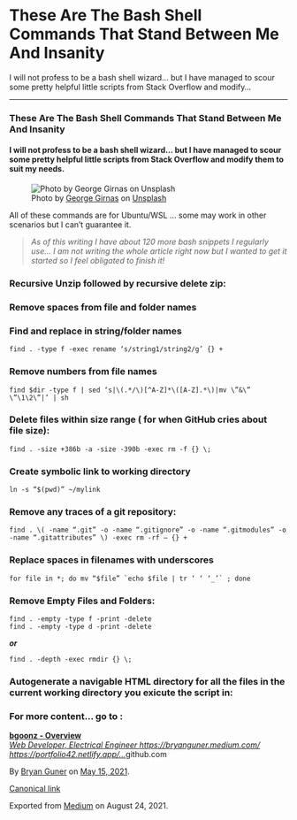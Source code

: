# These Are The Bash Shell Commands That Stand Between Me And Insanity

I will not profess to be a bash shell wizard… but I have managed to scour some pretty helpful little scripts from Stack Overflow and modify…

---

### These Are The Bash Shell Commands That Stand Between Me And Insanity

#### I will not profess to be a bash shell wizard… but I have managed to scour some pretty helpful little scripts from Stack Overflow and modify them to suit my needs.

<figure><img src="https://cdn-images-1.medium.com/max/800/0*R_oz3NR6AD6EIp5d" alt="Photo by George Girnas on Unsplash" class="graf-image" /><figcaption>Photo by <a href="https://unsplash.com/@amfiloxia_68?utm_source=medium&amp;utm_medium=referral" class="markup--anchor markup--figure-anchor">George Girnas</a> on <a href="https://unsplash.com?utm_source=medium&amp;utm_medium=referral" class="markup--anchor markup--figure-anchor">Unsplash</a></figcaption></figure>All of these commands are for Ubuntu/WSL … some may work in other scenarios but I can’t guarantee it.

> _As of this writing I have about 120 more bash snippets I regularly use… I am not writing the whole article right now but I wanted to get it started so I feel obligated to finish it!_

### Recursive Unzip followed by recursive delete zip:

### Remove spaces from file and folder names

### Find and replace in string/folder names

    find . -type f -exec rename ‘s/string1/string2/g’ {} +

### Remove numbers from file names

    find $dir -type f | sed ‘s|\(.*/\)[^A-Z]*\([A-Z].*\)|mv \”&\” \”\1\2\”|’ | sh

### Delete files within size range ( for when GitHub cries about file size):

    find . -size +386b -a -size -390b -exec rm -f {} \;

### Create symbolic link to working directory

    ln -s “$(pwd)” ~/mylink

### **Remove any traces of a git repository:**

    find . \( -name “.git” -o -name “.gitignore” -o -name “.gitmodules” -o -name “.gitattributes” \) -exec rm -rf — {} +

### Replace spaces in filenames with underscores

    for file in *; do mv “$file” `echo $file | tr ‘ ‘ ‘_’` ; done

### Remove Empty Files and Folders:

    find . -empty -type f -print -delete
    find . -empty -type d -print -delete

**_or_**

    find . -depth -exec rmdir {} \;

### Autogenerate a navigable HTML directory for all the files in the current working directory you exicute the script in:

### For more content… go to :

<a href="https://github.com/bgoonz" class="markup--anchor markup--mixtapeEmbed-anchor" title="https://github.com/bgoonz"><strong>bgoonz - Overview</strong><br />
<em>Web Developer, Electrical Engineer https://bryanguner.medium.com/ https://portfolio42.netlify.app/…</em>github.com</a><a href="https://github.com/bgoonz" class="js-mixtapeImage mixtapeImage u-ignoreBlock"></a>

By <a href="https://medium.com/@bryanguner" class="p-author h-card">Bryan Guner</a> on [May 15, 2021](https://medium.com/p/984865ba5d1b).

<a href="https://medium.com/@bryanguner/these-are-the-bash-shell-commands-that-stand-between-me-and-insanity-984865ba5d1b" class="p-canonical">Canonical link</a>

Exported from [Medium](https://medium.com) on August 24, 2021.
